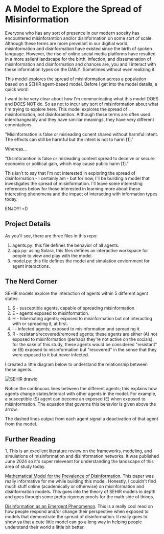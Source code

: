 # A Model to Explore the Spread of Misinformation #

Everyone who has any sort of presence in our modern soceity has encountered misinforamtion and/or disinformation on some sort of scale. Although these terms are more prevelant in our digitial world, misinformation and disinformation have existed since the birth of spoken language. However, the rise of online social media platforms have resulted in a more salient landscape for the birth, infection, and dissemenation of misinformation and disinformation and chances are, you and I interact with these information types on the DAILY. Sometimes without even realizing it.

This model explores the spread of misinformation across a population based on a SEHIR agent-based model. Before I get into the model details, a quick word:

I want to be very clear about how I'm communicating what this model DOES and DOES NOT do. So as not to incur any sort of misinformation about what I'm trying to explore here. This model explores the spread of misinformation, not disinforamtion. Although these terms are often used interchangeably and they have similiar meanings, they have very different conontations.

"Misinformation is false or misleading conent shared without harmful intent. The effects can still be harmful but the intent is not to harm [1]."

Whereas...

"Disinforamtion is false or misleading content spread to deceive or secure economic or political gain, which may cause public harm [1]."  

This isn't to say that I'm not interested in exploring the spread of disinformation - I certainly am - but for now, I'll be building a model that investigates the spread of misinformation. I'll leave some interesting references below for those interested in learning more about these interesting phenomena and the impact of interacting with information types today.

ENJOY! =D

## Project Details ##
As you'll see, there are three files in this repo:
1. agents.py: this file defines the behavior of all agents.
2. app.py: using Solara, this files defines an interactive workspace for people to view and play with the model.
3. model.py: this file defines the model and simulation enviornment for agent interactions.

## The Nerd Corner ##
SEHIR models explore the interaction of agents within 5 different agent states:
1. S - susceptible agents, capable of spreading misinformation.
2. E - agents exposed to misinformation.
3. H - hibernating agents; exposed to misinformation but not interacting with or spreading it, at first.
4. I - infected agents; exposed to misinformation and spreading it.
5. R - resistant/recovered/removed agents; these agents are either (A) not exposed to misinformation (perhaps they're not active on the socials), for the sake of this study, these agents would be considered "resistant" or (B) exposed to misinformation but "recovered" in the sense that they were exposed to it but never infected.

I created a little diagram below to understand the relationship between these agents. 

![SEHIR drawio](https://github.com/user-attachments/assets/a911d3db-ba91-4b80-9160-25455d8f7f15)

Notice the continuous lines between the different agents; this explains how agents change states/interact with other agents in the model. For example, a susceptible (S) agent can become an exposed (E) when exposed to misinformation. The equation that governs this behavior is given above the arrow. 

The dashed lines output from each agent signal a deactivation of that agent from the model.


## Further Reading ##

[1](https://arxiv.org/pdf/2406.09343). This is an excellent literature review on the frameworks, modeling, and simulations of misinformation and disinformation networks. It was published June 2024 so it's super releveant for understanding the landscape of this area of study today.

[Mathematical Model for the Prevalence of Disinformation](https://journals.indexcopernicus.com/api/file/viewByFileId/1472215). This paper was really informative for me while building this model. Honestly, I couldn't find much stuff online (academically or otherwise) on misinformation and disinformation models. This goes into the theory of SEHIR models in depth and goes through some pretty rigorous proofs for the math side of things.

[Disinformation as an Emergent Phenomenon](https://repository.isls.org/bitstream/1/10209/1/ICLS2023_2155-2156.pdf). This is a really cool read on how people respond and/or change their perspective when exposed to models that demonstrate the spread of disinformation. It really goes to show ya that a cute little model can go a long way in helping people understand their world a little bit better.
